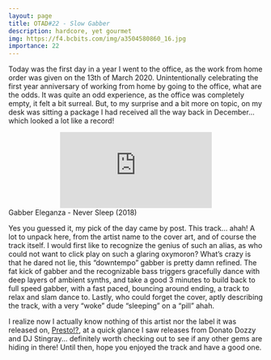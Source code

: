 ```yaml
---
layout: page
title: OTAD#22 - Slow Gabber
description: hardcore, yet gourmet
img: https://f4.bcbits.com/img/a3504580860_16.jpg
importance: 22
---
```


Today was the first day in a year I went to the office, as the work from home order was given on the 13th of March 2020. Unintentionally celebrating the first year anniversary of working from home by going to the office, what are the odds. It was quite an odd experience, as the office was completely empty, it felt a bit surreal. But, to my surprise and a bit more on topic, on my desk was sitting a package I had received all the way back in December… which looked a lot like a record!

<div class="row">
    <div class="col-sm mt-3 mt-md-0 video" align="center">
        <iframe src="https://www.youtube.com/embed/DKVU7tPInEM" frameborder="0" allow="accelerometer; autoplay; encrypted-media; gyroscope; picture-in-picture" allowfullscreen></iframe>
    </div>
</div>

<div class="caption">
    Gabber Eleganza - Never Sleep (2018)
</div>

Yes you guessed it, my pick of the day came by post. This track… ahah! A lot to unpack here, from the artist name to the cover art, and of course the track itself. I would first like to recognize the genius of such an alias, as who could not want to click play on such a glaring oxymoron? What’s crazy is that he dared not lie, this “downtempo” gabber is pretty damn refined. The fat kick of gabber and the recognizable bass triggers gracefully dance with deep layers of ambient synths, and take a good 3 minutes to build back to full speed gabber, with a fast paced, bouncing around ending, a track to relax and slam dance to. Lastly, who could forget the cover, aptly describing the track, with a very “woke” dude “sleeping” on a “pill” ahah.

I realize now I actually know nothing of this artist nor the label it was released on, [Presto!?](https://prestorecords.bandcamp.com/), at a quick glance I saw releases from Donato Dozzy and DJ Stingray... definitely worth checking out to see if any other gems are hiding in there! Until then, hope you enjoyed the track and have a good one.

